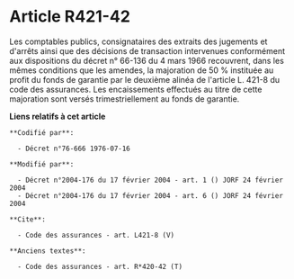 # Article R421-42

Les comptables publics, consignataires des extraits des jugements et d'arrêts ainsi que des décisions de transaction
intervenues conformément aux dispositions du décret n° 66-136 du 4 mars 1966 recouvrent, dans les mêmes conditions que les
amendes, la majoration de 50 % instituée au profit du fonds de garantie par le deuxième alinéa de l'article L. 421-8 du code
des assurances. Les encaissements effectués au titre de cette majoration sont versés trimestriellement au fonds de garantie.

**Liens relatifs à cet article**

	**Codifié par**:

	  - Décret n°76-666 1976-07-16

	**Modifié par**:

	  - Décret n°2004-176 du 17 février 2004 - art. 1 () JORF 24 février 2004
	  - Décret n°2004-176 du 17 février 2004 - art. 6 () JORF 24 février 2004

	**Cite**:

	  - Code des assurances - art. L421-8 (V)

	**Anciens textes**:

	  - Code des assurances - art. R*420-42 (T)
